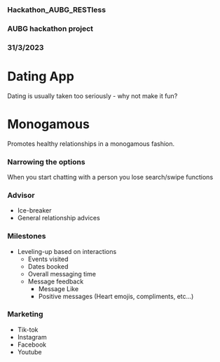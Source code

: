 ### Hackathon_AUBG_RESTless
### AUBG hackathon project
### 31/3/2023

# Dating App
Dating is usually taken too seriously - why not make it fun?

# Monogamous
Promotes healthy relationships in a monogamous fashion.
### Narrowing the options
When you start chatting with a person you lose search/swipe functions

### Advisor
* Ice-breaker
* General relationship advices

### Milestones 
* Leveling-up based on interactions
  * Events visited
  * Dates booked
  * Overall messaging time
  * Message feedback 
    * Message Like
    * Positive messages (Heart emojis, compliments, etc...)

### Marketing
* Tik-tok
* Instagram
* Facebook
* Youtube
